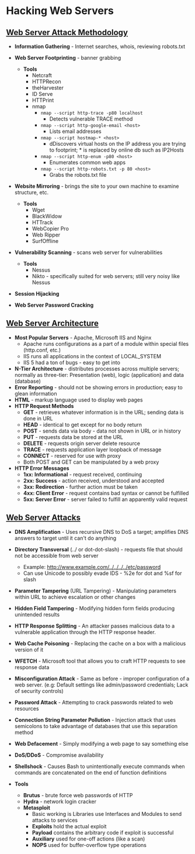 # Hacking Web Servers

## <u>Web Server Attack Methodology</u>

- **Information Gathering** - Internet searches, whois, reviewing robots.txt

- **Web  Server Footprinting** - banner grabbing
  - **Tools**
    - Netcraft
    - HTTPRecon
    - theHarvester
    - ID Serve
    - HTTPrint
    - nmap
      - `nmap --script http-trace -p80 localhost`
        - Detects vulnerable TRACE method
      - `nmap --script http-google-email <host>`
        -  Lists email addresses
      - `nmap --script hostmap-* <host>`
        - dDiscovers virtual hosts on the IP address you are trying to footprint; * is replaced by online db such as  IP2Hosts
      - `nmap --script http-enum -p80 <host>`
        - Enumerates common web apps
      - `nmap --script http-robots.txt -p 80 <host>`
        - Grabs the robots.txt file
        
- **Website Mirroring** - brings the site to your own machine to examine structure, etc.
  - **Tools**
    - Wget
    - BlackWidow
    - HTTrack
    - WebCopier Pro
    - Web Ripper
    - SurfOffline

- **Vulnerability Scanning** - scans web server for vulnerabilities
  - **Tools**
    - Nessus
    - Nikto - specifically suited for web servers; still very noisy like Nessus

- **Session Hijacking**

- **Web Server Password Cracking**

## <u>Web Server Architecture</u>

- **Most Popular Servers** - Apache, Microsoft IIS and Nginx
  - Apache runs configurations as a part of a module within special files (http.conf, etc.)
  - IIS runs all applications in the context of LOCAL_SYSTEM
  - IIS 5 had a ton of bugs - easy to get into
- **N-Tier Architecture** - distributes processes across multiple servers; normally as three-tier: Presentation (web), logic (application) and data (database)
- **Error Reporting** - should not be showing errors in production; easy to glean information
- **HTML** - markup language used to display web pages
- **HTTP Request Methods**
  - **GET** - retrieves whatever information is in the URL; sending data is done in URL
  - **HEAD** - identical to get except for no body return
  - **POST** - sends data via body - data not shown in URL or in history
  - **PUT** - requests data be stored at the URL
  - **DELETE** - requests origin server delete resource
  - **TRACE** - requests application layer loopback of message
  - **CONNECT** - reserved for use with proxy
  - Both POST and GET can be manipulated by a web proxy
- **HTTP Error Messages**
  - **1xx: Informational** - request received, continuing
  - **2xx: Success** - action received, understood and accepted
  - **3xx: Redirection** - further action must be taken
  - **4xx: Client Error** - request contains bad syntax or cannot be fulfilled
  - **5xx: Server Error** - server failed to fulfill an apparently valid request

## <u>Web Server Attacks</u>

- **DNS Amplification** - Uses recursive DNS to DoS a target; amplifies DNS answers to target until it can't do anything

- **Directory Transversal** (../ or dot-dot-slash) - requests file that should not be accessible from web server
  - Example: http://www.example.com/../../../../etc/password
  - Can use Unicode to possibly evade IDS - %2e for dot and %sf for slash

- **Parameter Tampering** (URL Tampering) - Manipulating parameters within URL to achieve escalation or other changes

- **Hidden Field Tampering** - Modifying hidden form fields producing unintended results

- **HTTP Response Splitting** - An attacker passes malicious data to a vulnerable application through the HTTP response header.

- **Web Cache Poisoning** - Replacing the cache on a box with a malicious version of it

- **WFETCH** - Microsoft tool that allows you to craft HTTP requests to see response data

- **Misconfiguration Attack** - Same as before - improper configuration of a web server. (e.g: Default settings like admin/password credentials; Lack of security controls)

- **Password Attack** - Attempting to crack passwords related to web resources

- **Connection String Parameter Pollution** - Injection attack that uses semicolons to take advantage of databases that use this separation method

- **Web Defacement** - Simply modifying a web page to say something else

- **DoS/DDoS** - Compromise availability 

- **Shellshock** - Causes Bash to unintentionally execute commands when commands are concatenated on the end of function definitions

- **Tools**
  - **Brutus** - brute force web passwords of HTTP
  - **Hydra** - network login cracker
  - **Metasploit**
    - Basic working is Libraries use Interfaces and Modules to send attacks to services
    - **Exploits** hold the actual exploit
    - **Payload** contains the arbitrary code if exploit is successful
    - **Auxiliary** used for one-off actions (like a scan)
    - **NOPS** used for buffer-overflow type operations
